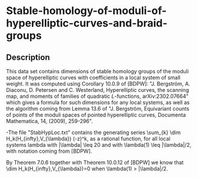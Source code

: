 # Stable-homology-of-moduli-of-hyperelliptic-curves-and-braid-groups

Description
-----------

This data set contains dimensions of stable homology groups of the moduli space of hyperelliptic
curves with coefficients in a local system of small weight. It was computed using Corollary 10.0.9
of [BDPW]: "J. Bergström, A. Diaconu, D. Petersen and C. Westerland, Hyperelliptic curves, the
scanning map, and moments of families of quadratic $L$-functions, arXiv:2302.07664"
which gives a formula for such dimensions for any local systems, as well as the algorithm coming
from Lemma 13.6 of "J. Bergström, Equivariant counts of points of the moduli spaces of pointed
hyperelliptic curves, Documenta Mathematica, 14, (2009), 259-296".

-The file "StabHypLoc.txt" contains the generating series \sum_{k} \dim H_k(H_{infty},V_{\lambda}) (-z)^k,
as a rational function, for all local systems lambda with |\lambda| \leq 20 and with \lambda(1) \leq |\lambda|/2,
with notation coming from [BDPW].

By Theorem 7.0.6 together with Theorem 10.0.12 of [BDPW] we know that \dim H_k(H_{infty},V_{\lambda})=0 when
\lambda(1) > |\lambda|/2. 
